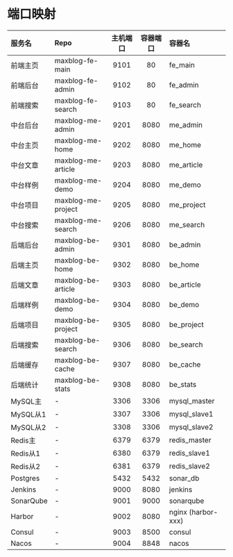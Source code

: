 # 端口映射

| 服务名       | Repo               | 主机端口 | 容器端口 | 容器名                |
|:----------|:-------------------|:----:|:----:|:-------------------|
| 前端主页      | maxblog-fe-main    | 9101 |  80  | fe_main            |
| 前端后台      | maxblog-fe-admin   | 9102 |  80  | fe_admin           |
| 前端搜索      | maxblog-fe-search  | 9103 |  80  | fe_search          |
| 中台后台      | maxblog-me-admin   | 9201 | 8080 | me_admin           |
| 中台主页      | maxblog-me-home    | 9202 | 8080 | me_home            |
| 中台文章      | maxblog-me-article | 9203 | 8080 | me_article         |
| 中台样例      | maxblog-me-demo    | 9204 | 8080 | me_demo            |
| 中台项目      | maxblog-me-project | 9205 | 8080 | me_project         |
| 中台搜索      | maxblog-me-search  | 9206 | 8080 | me_search          |
| 后端后台      | maxblog-be-admin   | 9301 | 8080 | be_admin           |
| 后端主页      | maxblog-be-home    | 9302 | 8080 | be_home            |
| 后端文章      | maxblog-be-article | 9303 | 8080 | be_article         |
| 后端样例      | maxblog-be-demo    | 9304 | 8080 | be_demo            |
| 后端项目      | maxblog-be-project | 9305 | 8080 | be_project         |
| 后端搜索      | maxblog-be-search  | 9306 | 8080 | be_search          |
| 后端缓存      | maxblog-be-cache   | 9307 | 8080 | be_cache           |
| 后端统计      | maxblog-be-stats   | 9308 | 8080 | be_stats           |
| MySQL主    | -                  | 3306 | 3306 | mysql_master       |
| MySQL从1   | -                  | 3307 | 3306 | mysql_slave1       |
| MySQL从2   | -                  | 3308 | 3306 | mysql_slave2       |
| Redis主    | -                  | 6379 | 6379 | redis_master       |
| Redis从1   | -                  | 6380 | 6379 | redis_slave1       |
| Redis从2   | -                  | 6381 | 6379 | redis_slave2       |
| Postgres  | -                  | 5432 | 5432 | sonar_db           |
| Jenkins   | -                  | 9000 | 8080 | jenkins            |
| SonarQube | -                  | 9001 | 9000 | sonarqube          |
| Harbor    | -                  | 9002 | 8080 | nginx (harbor-xxx) |
| Consul    | -                  | 9003 | 8500 | consul             |
| Nacos     | -                  | 9004 | 8848 | nacos              |
